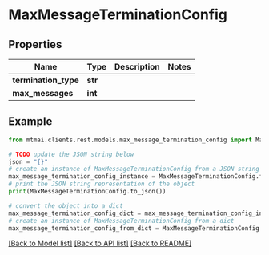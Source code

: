 # MaxMessageTerminationConfig


## Properties

Name | Type | Description | Notes
------------ | ------------- | ------------- | -------------
**termination_type** | **str** |  | 
**max_messages** | **int** |  | 

## Example

```python
from mtmai.clients.rest.models.max_message_termination_config import MaxMessageTerminationConfig

# TODO update the JSON string below
json = "{}"
# create an instance of MaxMessageTerminationConfig from a JSON string
max_message_termination_config_instance = MaxMessageTerminationConfig.from_json(json)
# print the JSON string representation of the object
print(MaxMessageTerminationConfig.to_json())

# convert the object into a dict
max_message_termination_config_dict = max_message_termination_config_instance.to_dict()
# create an instance of MaxMessageTerminationConfig from a dict
max_message_termination_config_from_dict = MaxMessageTerminationConfig.from_dict(max_message_termination_config_dict)
```
[[Back to Model list]](../README.md#documentation-for-models) [[Back to API list]](../README.md#documentation-for-api-endpoints) [[Back to README]](../README.md)


